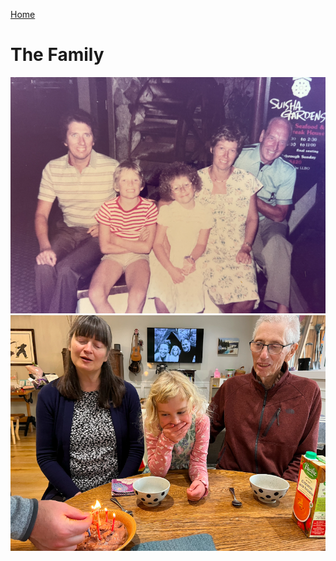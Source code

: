 [Home](./README.md)

# The Family

<img src="./assets/duncans_w_grandpa.png" alt="Duncans with Grandpa" width="800" text-align:center/>

<img src="./assets/ron_birthday_sept_2023.png" alt="Ron's birthday 2023" width="800" text-align:center/>
